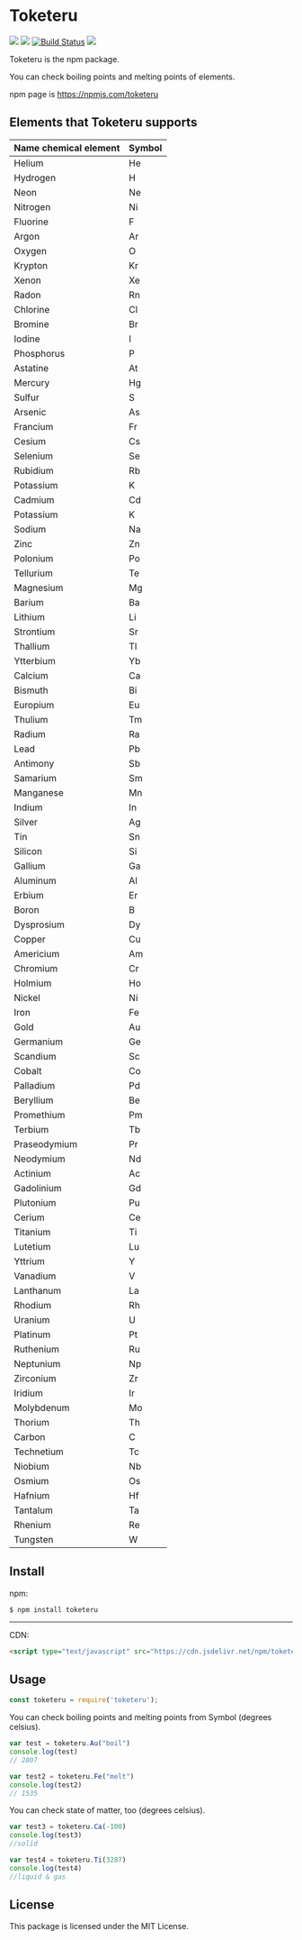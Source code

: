 # Toketeru
<img src="https://img.shields.io/npm/v/toketeru"> <img src="https://img.shields.io/github/license/K-Rintaro/Toketeru"> [![Build Status](https://travis-ci.org/K-Rintaro/Toketeru.svg?branch=main)](https://travis-ci.org/K-Rintaro/Toketeru) <img src="https://img.shields.io/npm/dt/toketeru"/>

Toketeru is the npm package.

You can check boiling points and melting points of elements.

npm page is https://npmjs.com/toketeru

## Elements that Toketeru supports
| Name chemical element     |     Symbol   |
| ----     |    ----   |
|Helium    |        He|
|Hydrogen   |    H|
|Neon	  |      Ne	|
|Nitrogen	|        Ni	|
|Fluorine	|        F	|
|Argon	  |     Ar	|
|Oxygen	   |    O	|
|Krypton	   |    Kr	|
|Xenon	   |    Xe	|
|Radon	   |    Rn	|
|Chlorine	|       Cl	|
|Bromine	   |    Br	|
|Iodine	    |    I	|
|Phosphorus  | 	P|
|Astatine	  |      At|
|Mercury	  |     Hg|
|Sulfur	  |     S|
|Arsenic	  |     As|
|Francium  |    	Fr|
|Cesium	  |      Cs|
|Selenium  |	Se|
|Rubidium  |	Rb|
|Potassium |	 K	|
|Cadmium	  |  Cd	|
|Potassium	|K	|
|Sodium	    |    Na|
|Zinc	   |     Zn	|
|Polonium	|Po	|
|Tellurium|	Te	|
|Magnesium|	Mg	|
|Barium	  |      Ba	|
|Lithium	  |      Li|
|Strontium	|Sr	|
|Thallium|	Tl	|
|Ytterbium|	Yb	|
|Calcium	  |      Ca	|
|Bismuth  |	Bi	|
|Europium|	Eu	|
|Thulium |	Tm	|
|Radium  |	Ra|
|Lead	|        Pb |
|Antimony|	Sb|
|Samarium|	Sm	|
|Manganese|	Mn|
|Indium	  |       In	|
|Silver     | 	Ag	|
|Tin       |  	        Sn	|
|Silicon	   |     Si	|
|Gallium	   |     Ga	|
|Aluminum|	Al	|
|Erbium	  |      Er	|
|Boron	 |       B	|
|Dysprosium|	Dy	|
|Copper	  |      Cu|
|Americium	|Am|
|Chromium	|Cr	|
|Holmium|	Ho|
|Nickel	  |      Ni|
|Iron	  |              Fe	|
|Gold	  |      Au	|
|Germanium|	Ge	|
|Scandium|	Sc	|
|Cobalt	  |      Co	|
|Palladium|	Pd	|
|Beryllium	 |       Be   |        
|Promethium	 |       Pm|
|Terbium	     |           Tb|
|Praseodymium|	Pr	|
|Neodymium	  |      Nd	|
|Actinium	  |      Ac	|
|Gadolinium|	Gd	|
|Plutonium	|Pu	|
|Cerium	   |     Ce	|
|Titanium|	Ti	|
|Lutetium|	Lu	|
|Yttrium	 |       Y	|
|Vanadium|	V	|
|Lanthanum	|La	|
|Rhodium	|Rh	|
|Uranium	   |     U	| 
|Platinum|	Pt	|
|Ruthenium|	Ru	|
|Neptunium|	Np	|
|Zirconium|	Zr	|
|Iridium	  |      Ir	|
|Molybdenum|	Mo	|
|Thorium	   |     Th	|
|Carbon	   |     C	|
|Technetium|	Tc	|
|Niobium	 |       Nb	|
|Osmium	 |       Os|
|Hafnium  |	Hf	|
|Tantalum|	Ta	|
|Rhenium	|Re|	
|Tungsten	|W	|

## Install
npm:
```
$ npm install toketeru
```
---
CDN:
```html
<script type="text/javascript" src="https://cdn.jsdelivr.net/npm/toketeru@1.1.1/index.js"></script>
```

## Usage
```js
const toketeru = require('toketeru');
```

You can check boiling points and melting points from Symbol   (degrees celsius).
```js
var test = toketeru.Au("boil")
console.log(test)
// 2807

var test2 = toketeru.Fe("melt")
console.log(test2)
// 1535
```
You can check state of matter, too (degrees celsius).
```js
var test3 = toketeru.Ca(-100)
console.log(test3)
//solid

var test4 = toketeru.Ti(3287)
console.log(test4)
//liquid & gas
```

## License
This package is licensed under the MIT License.
